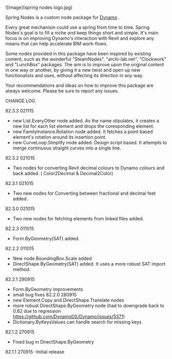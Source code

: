 ![Image](spring nodes logo.jpg)

Spring Nodes is a custom node package for [Dynamo](http://www.dynamobim.org) .

Every great mechanism could use a spring from time to time. Spring Nodes's goal is to fill a niche and keep things short and simple. It's main focus is on improving Dynamo's interaction with Revit and explore any means that can help accelerate BIM work-flows.

Some nodes provided in this package have been inspired by existing content, such as the wonderful "SteamNodes", "archi-lab.net", "Clockwork" and "LunchBox" packages. The aim is to improve upon the original content in one way or another, by giving it a new twist and open up new functionalists and uses, without affecting its direction in any way.

Your recommendations and ideas on how to improve this package are always welcome. Please be sure to report any issues.

CHANGE LOG

82.3.3 021115
- new List.EveryOther node added. As the name stipulates, it creates a new list for each list element and drops the coresponding element.
- new FamilyInstance.Rotation node added. It fetches a point based element's rotation around its insertion point.
- new CurveLoop.Simplify node added. Design script based. It attempts to merge continuous straight curves into a single line.

82.3.2 021015
- Two nodes for converting Revit decimal colours to Dynamo colours and back added. ( Color2Decimal & Decimal2Color)

82.3.1 021015
- Two new nodes for Converting between fractional and decimal feet added.

82.3.0 021015
- Two new nodes for fetching elements from linked files added.

82.2.3 011015
- Form.ByGeometry(SAT) added.

82.2.2 011015
- New node BoundingBox.Scale added
- DirectShape.ByGeometry(SAT) added. It uses a more robust SAT import method.

82.2.1 290915
- Form.ByGeometry improvements
- small bug fixes
82.2.0 280915
- new Element.Copy and DirectShape.Translate nodes
- more robust DirectShape.ByGeometry node (had to downgrade back to 0.82 due to regression https://github.com/DynamoDS/Dynamo/issues/5371)
- Dictionary.ByKeysValues can handle search for missing keys

82.1.2	270915
- Fixed bug in DirectShape.ByGeometry

82.1.1	270915
-Initial release